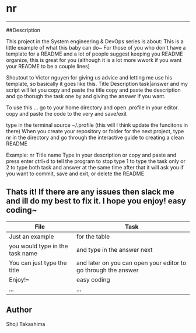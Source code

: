 # nr
---
##Description

This project in the System engineering & DevOps series is about:
This is a little example of what this baby can do~
For those of you who don't have a template for a README and a lot of people suggest
keeping you README organize, this is great for you (although it is a lot more wwork if you want your README to be a couple lines)

Shoutout to Victor nguyen for giving us advice and letting me use his template, so basically it goes like this.
Title
Description
task|answer
and my script will
let you copy and paste the title
copy and paste the description
and go thorugh the task one by and giving the answer if you want.

To use this ... go to your home directory and open .profile in your editor. copy and paste the code to the very and save/exit

type in the terminal source ~/.profile (this will I think update the funcitons in there)
When you create your repository or folder for the next project, type nr in the directory and go through the interactive guide to creating a clean README

Example: 
nr Title name
Type in your description or copy and paste and press enter
ctrl+d to tell the program to stop
type 1 to type the task only or 2 to type both task and answer at the same time
after that it will ask you if you want to commit, save and exit, or delete the README

Thats it! If there are any issues then slack me and ill do my best to fix it.
I hope you enjoy! easy coding~
---
File|Task
---|---
Just an example | for the table
you would type in the task name | and type in the answer next
You can just type the title | and later on you can open your editor to go through the answer
Enjoy!~ | easy coding
... | ...

## Author
Shoji Takashima
